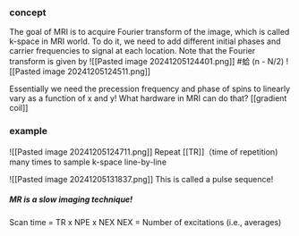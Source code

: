 ### concept
The goal of MRI is to acquire Fourier transform of the image, which is called k-space in MRI world.
To do it, we need to add different initial phases and carrier frequencies to signal at each location. Note that the Fourier transform is given by
![[Pasted image 20241205124401.png]]
#蛤 (n - N/2)
![[Pasted image 20241205124511.png]]

Essentially we need the precession frequency and phase of spins to linearly vary as a function of x and y! What hardware in MRI can do that? [[gradient coil]]

### example

![[Pasted image 20241205124711.png]]
Repeat [[TR]]（time of repetition)  many times to sample k-space line-by-line

![[Pasted image 20241205131837.png]]
This is called a pulse sequence!
##### MR is a slow imaging technique!

Scan time = TR x NPE x NEX 
		NEX = Number of excitations (i.e., averages)

